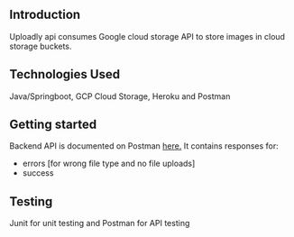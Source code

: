 ## Introduction
Uploadly api consumes Google cloud storage API to store images in cloud storage buckets.

## Technologies Used
Java/Springboot, GCP Cloud Storage, Heroku and Postman

## Getting started
Backend API is documented on Postman [here.](https://documenter.getpostman.com/view/10368650/UV5ddZyh)
It contains responses for:
- errors [for wrong file type and no file uploads]
- success

## Testing
Junit for unit testing and Postman for API testing


